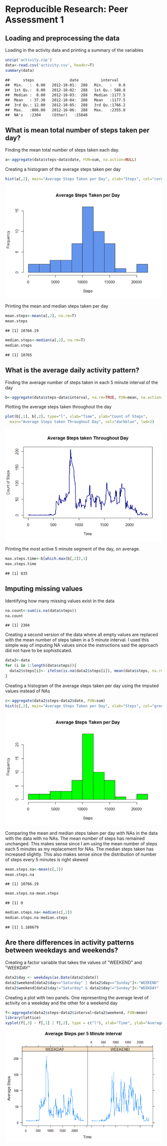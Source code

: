 # Reproducible Research: Peer Assessment 1


## Loading and preprocessing the data
Loading in the activity data and printing a summary of the variables


```r
unzip('activity.zip')
data<-read.csv('activity.csv', header=T)
summary(data)
```

```
##      steps                date          interval     
##  Min.   :  0.00   2012-10-01:  288   Min.   :   0.0  
##  1st Qu.:  0.00   2012-10-02:  288   1st Qu.: 588.8  
##  Median :  0.00   2012-10-03:  288   Median :1177.5  
##  Mean   : 37.38   2012-10-04:  288   Mean   :1177.5  
##  3rd Qu.: 12.00   2012-10-05:  288   3rd Qu.:1766.2  
##  Max.   :806.00   2012-10-06:  288   Max.   :2355.0  
##  NA's   :2304     (Other)   :15840
```

## What is mean total number of steps taken per day?

Finding the mean total number of steps taken each day.  

```r
a<-aggregate(data$steps~data$date, FUN=sum, na.action=NULL)
```

Creating a histogram of the average steps taken per day

```r
hist(a[,2], main="Average Steps Taken per Day", xlab="Steps", col="cornflowerblue", breaks=10)
```

![](PA1_template_files/figure-html/unnamed-chunk-3-1.png) 

Printing the mean and median steps taken per day

```r
mean.steps<-mean(a[,2], na.rm=T)
mean.steps
```

```
## [1] 10766.19
```

```r
median.steps<-median(a[,2], na.rm=T)
median.steps
```

```
## [1] 10765
```

## What is the average daily activity pattern?

Finding the average number of steps taken in each 5 minute interval of the day

```r
b<-aggregate(data$steps~data$interval, na.rm=TRUE, FUN=mean, na.action=NULL)
```

Plotting the average steps taken throughout the day

```r
plot(b[,1], b[,2], type="l", xlab="Time", ylab="Count of Steps", 
  main="Average Steps taken Throughout Day", col="darkblue", lwd=2)
```

![](PA1_template_files/figure-html/unnamed-chunk-6-1.png) 

Printing the most active 5 minute segment of the day, on average.

```r
max.steps.time<-b[which.max(b[,2]),1]
max.steps.time
```

```
## [1] 835
```


## Imputing missing values

Identifying how many missing values exist in the data

```r
na.count<-sum(is.na(data$steps))
na.count
```

```
## [1] 2304
```

Creating a second version of the data where all empty values are replaced with the mean number of steps taken in a 5 minute interval.  I used this simple way of imputing NA values since the instructions said the approach did not have to be sophisticated. 

```r
data2<-data
for (i in 1:length(data$steps)){
  data2$steps[i]<- ifelse(is.na(data2$steps[i]), mean(data$steps, na.rm=T), data2$steps[i])
}
```

Creating a histogram of the average steps taken per day using the imputed values instead of NAs


```r
c<-aggregate(data2$steps~data2$date, FUN=sum)
hist(c[,2], main="Average Steps Taken per Day", xlab="Steps", col="green", breaks=10)
```

![](PA1_template_files/figure-html/unnamed-chunk-10-1.png) 

Comparing the mean and median steps taken per day with NAs in the data with the data with no NAs.  The mean number of steps has remained unchanged.  This makes sense since I am using the mean number of steps each 5 minutes as my replacement for NAs.  The median steps taken has increased slightly. This also makes sense since the distribution of number of steps every 5 minutes is right skewed


```r
mean.steps.na<-mean(c[,2])
mean.steps.na
```

```
## [1] 10766.19
```

```r
mean.steps.na-mean.steps
```

```
## [1] 0
```

```r
median.steps.na<-median(c[,2])
median.steps.na-median.steps
```

```
## [1] 1.188679
```

## Are there differences in activity patterns between weekdays and weekends?

Creating a factor variable that takes the values of "WEEKEND" and "WEEKDAY" 

```r
data2$day <- weekdays(as.Date(data2$date))
data2$weekend[data2$day=="Saturday" | data2$day=="Sunday"]<-"WEEKEND"
data2$weekend[data2$day!="Saturday" & data2$day!="Sunday"]<-"WEEKDAY"
```

Creating a plot with two panels.  One representing the average level of activity on a weekday and the other for a weekend day


```r
f<-aggregate(data2$steps~data2$interval+data2$weekend, FUN=mean)
library(lattice)
xyplot(f[,3] ~ f[,1] | f[,2], type = c("l"), xlab="Time", ylab="Average Steps", main="Average Steps per 5 Minute Interval")
```

![](PA1_template_files/figure-html/unnamed-chunk-13-1.png) 
